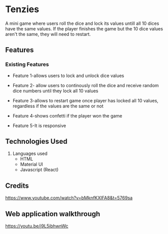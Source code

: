 # Tenzies

A mini game where users roll the dice and lock its values untill all 10 dices have the same values. If the player finishes the game but the 10 dice values aren't the same, they will need to restart.
 
## Features
### Existing Features
- Feature 1-allows users to lock and unlock dice values
 
- Feature 2- allow users to continously roll the dice and receive random dice numbers until they lock all 10 values
 
- Feature 3-allows to restart game once player has locked all 10 values, regardless if the values are the same or not
 
- Feature 4-shows confetti if the player won the game 

- Feature 5-It is responsive
 
## Technologies Used
 
1. Languages used 
    - HTML
    - Material UI 
    - Javascript (React)

## Credits
 https://www.youtube.com/watch?v=bMknfKXIFA8&t=5769sa

 ## Web application walkthrough
https://youtu.be/j9L5ibhwnWc